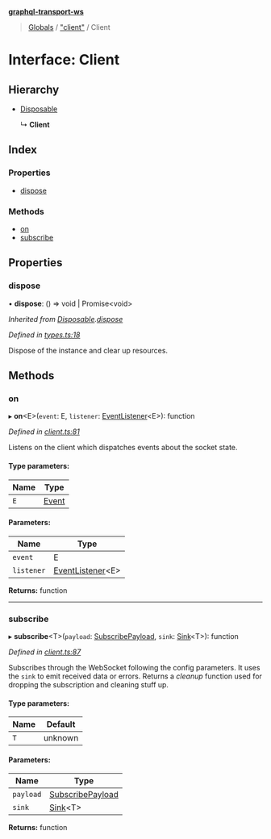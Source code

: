 **[graphql-transport-ws](../README.md)**

> [Globals](../README.md) / ["client"](../modules/_client_.md) / Client

# Interface: Client

## Hierarchy

* [Disposable](_types_.disposable.md)

  ↳ **Client**

## Index

### Properties

* [dispose](_client_.client.md#dispose)

### Methods

* [on](_client_.client.md#on)
* [subscribe](_client_.client.md#subscribe)

## Properties

### dispose

•  **dispose**: () => void \| Promise\<void>

*Inherited from [Disposable](_types_.disposable.md).[dispose](_types_.disposable.md#dispose)*

*Defined in [types.ts:18](https://github.com/enisdenjo/graphql-transport-ws/blob/d8060fe/src/types.ts#L18)*

Dispose of the instance and clear up resources.

## Methods

### on

▸ **on**\<E>(`event`: E, `listener`: [EventListener](../modules/_client_.md#eventlistener)\<E>): function

*Defined in [client.ts:81](https://github.com/enisdenjo/graphql-transport-ws/blob/d8060fe/src/client.ts#L81)*

Listens on the client which dispatches events about the socket state.

#### Type parameters:

Name | Type |
------ | ------ |
`E` | [Event](../modules/_client_.md#event) |

#### Parameters:

Name | Type |
------ | ------ |
`event` | E |
`listener` | [EventListener](../modules/_client_.md#eventlistener)\<E> |

**Returns:** function

___

### subscribe

▸ **subscribe**\<T>(`payload`: [SubscribePayload](_message_.subscribepayload.md), `sink`: [Sink](_types_.sink.md)\<T>): function

*Defined in [client.ts:87](https://github.com/enisdenjo/graphql-transport-ws/blob/d8060fe/src/client.ts#L87)*

Subscribes through the WebSocket following the config parameters. It
uses the `sink` to emit received data or errors. Returns a _cleanup_
function used for dropping the subscription and cleaning stuff up.

#### Type parameters:

Name | Default |
------ | ------ |
`T` | unknown |

#### Parameters:

Name | Type |
------ | ------ |
`payload` | [SubscribePayload](_message_.subscribepayload.md) |
`sink` | [Sink](_types_.sink.md)\<T> |

**Returns:** function
